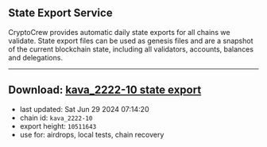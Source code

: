 ## State Export Service
CryptoCrew provides automatic daily state exports for all chains we validate. State export files can be used as genesis files and are a snapshot of the current blockchain state, including all validators, accounts, balances and delegations.

---
**Download: [kava_2222-10 state export](https://dl-eu2.ccvalidators.com/SERVICE/kava/kava_2222-10_export_10511643.json)**
---

- last updated: Sat Jun 29 2024 07:14:20
- chain id: `kava_2222-10`
- export height: `10511643`
- use for: airdrops, local tests, chain recovery
